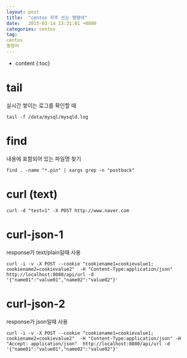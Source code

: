 ```yaml
---
layout: post
title:  "centos 자주 쓰는 명령어"
date:   2015-03-14 13:31:01 +0800
categories: centos
tag: 
centos
명령어
---
```


* content
{:toc}

tail
==================
실시간 쌓이는 로그를 확인할 때
```
tail -f /data/mysql/mysqld.log
```

find
==================
내용에 포함되어 있는 파일명 찾기
```
find . -name "*.pin" | xargs grep -n "postback"
```

curl (text)
==================
```
curl -d "test=1" -X POST http://www.naver.com
```

curl-json-1
==================
response가 text/plain일때 사용
```
curl -i -v -X POST --cookie "cookiename1=cookievalue1; cookiename2=cookievalue2"  -H "Content-Type:application/json"  http://localhost:8080/api/url -d  '{"name01":"value01","name02":"value02"}'
```

curl-json-2
==================
response가 json일때 사용
```
curl -i -v -X POST --cookie "cookiename1=cookievalue1; cookiename2=cookievalue2"  -H "Content-Type:application/json" -H "Accept: application/json"  http://localhost:8080/api/url -d  '{"name01":"value01","name02":"value02"}'
```
